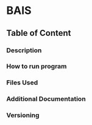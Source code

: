 # BAIS
## Table of Content
### Description
### How to run program
### Files Used
### Additional Documentation
### Versioning
